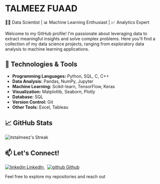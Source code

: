 # TALMEEZ FUAAD

👨‍💻 Data Scientist | 📊 Machine Learning Enthusiast | 📈 Analytics Expert

Welcome to my GitHub profile! I'm passionate about leveraging data to extract meaningful insights and solve complex problems. Here you'll find a collection of my data science projects, ranging from exploratory data analysis to machine learning applications.

## 🔧 Technologies & Tools

- **Programming Languages:** Python, SQL, C, C++
- **Data Analysis:** Pandas, NumPy, Jupyter
- **Machine Learning:** Scikit-learn, TensorFlow, Keras
- **Visualization:** Matplotlib, Seaborn, Plotly
- **Database:** SQL
- **Version Control:** Git
- **Other Tools:** Excel, Tableau

## 📈 GitHub Stats
![itstalmeez's Streak](https://github-readme-streak-stats.herokuapp.com/?user=itstalmeez&theme=tokyonight&hide_border=true)


## 📫 Let's Connect!
<p>
  <a href="https://www.linkedin.com/in/itstalmeez" rel="nofollow noreferrer">
    <img src="https://i.stack.imgur.com/gVE0j.png" alt="linkedin"> LinkedIn
  </a> &nbsp; 
  <a href="https://github.com/itstalmeez" rel="nofollow noreferrer">
    <img src="https://i.stack.imgur.com/tskMh.png" alt="github"> Github
  </a>
</p>
Feel free to explore my repositories and reach out 
